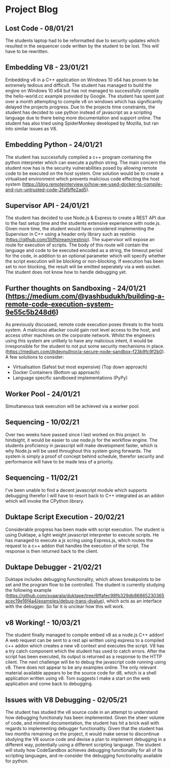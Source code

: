 # Project Blog

## Lost Code - 08/01/21

The students laptop had to be reformatted due to security updates which resulted in the sequencer code written by the student to be lost. This will have to be rewritten.

## Embedding V8 - 23/01/21

Embedding v8 in a C++ application on Windows 10 x64 has proven to be extremely tedious and difficult. The student has managed to build the engine on Windows 10 x64 but has not managed to successfully compile the hello-world.cc example provided by Google. The student has spent just over a month attempting to compile v8 on windows which has significantly delayed the projects progress. Due to the projects time constraints, the student has decided to use python instead of javascript as a scripting language due to there being more documentation and support online. The student has also tried using SpiderMonkey developed by Mozilla, but ran into similar issues as V8.

## Embedding Python - 24/01/21

The student has successfully compiled a c++ program containing the python interpreter which can execute a python string. The main concern the student now has is the security vulnerabilities posed by allowing remote code to be executed on the host system. One solution would be to create a virtualised environment which prevents malicious code effecting the host system (https://blog.remoteinterview.io/how-we-used-docker-to-compile-and-run-untrusted-code-2fafbffe2ad5).

## Supervisor API - 24/01/21

The student has decided to use Node.js & Express to create a REST API due to the fast setup time and the students extensive experience with node.js. Given more time, the student would have considered implementing the Supervisor in C++ using a header only library such as restinio (https://github.com/Stiffstream/restinio). The supervisor will expose an route for execution of scripts. The body of this route will contain the language and code to be executed encoded as a string, the timeout period for the code, in addition to an optional parameter which will specify whether the script execution will be blocking or non-blocking. If execution has been set to non blocking, the result will be emitted seperately via a web socket. The student does not know how to handle debugging yet.

## Further thoughts on Sandboxing - 24/01/21 (https://medium.com/@yashbudukh/building-a-remote-code-execution-system-9e55c5b248d6)

As previously discussed, remote code execution poses threats to the hosts system. A malicious attacker could gain root level access to the host, and access other machines on the corporate network. Whilst the engineers using this system are unlikely to have any malicious intent, it would be irresponsible for the student to not put some security mechanisms in place. (https://medium.com/@devnullnor/a-secure-node-sandbox-f23b9fc9f2b0). A few solutions to consider:

- Virtualisation (Safest but most expensive) (Top down approach)
- Docker Containers (Bottom up approach)
- Language specific sandboxed implementations (PyPy)

## Worker Pool - 24/01/21

Simultaneous task execution will be achieved via a worker pool.

## Sequencing - 10/02/21

Over two weeks have passed since I last worked on this project. In hindsight, it would be easier to use node.js for the workflow engine. The students proficiency in javascript will make development faster, which is why Node.js will be used throughout this system going forwards. The system is simply a proof of concept behind schedule, therefor security and performance
will have to be made less of a priority.

## Sequencing - 11/02/21

I've been unable to find a decent javascript module which supports debugging therefor I will have to resort back to C++ integrated as an addon which will invoke the CPython library.

## Duktape Script Execution - 20/02/21

Considerable progress has been made with script execution. The student is using Duktape, a light weight javascript interpreter to execute scripts. He has managed
to execute a js scring using Express.js, which routes the request to a c++ addon that handles the execution of the script. The response is then returned back to the client.

## Duktape Debugger - 21/02/21
Duktape includes debugging functionality, which allows breakpoints to be set and the program flow to be controlled. The student is currently studying the following example (https://github.com/svaarala/duktape/tree/6ffafec98fb329db86865230365acec19e16f4a4/examples/debug-trans-dvalue), which acts as an interface with the debugger. So far it is unclear how this will work.

## v8 Working! - 10/03/21

The student finally managed to compile embed v8 as a node.js C++ addon! A web request can be sent to a rest api written using express to a compiled c++ addon which creates a new v8 context and executes the script. V8 has a try catch component which the student has used to catch errors. After the script has been executed, its output is returned as a response to the HTTP client. The next challenge will be to debug the javascript code running using v8. There does not appear to be any examples online. The only relevant material available appears to be the source code for d8, which is a shell application written using v8. Tom suggests I make a start on the web application and come back to debugging.

## Issues with V8 Debugging - 02/05/21
The student has studied the v8 source code in an attempt to understand how debugging functionaly has been implemented. Given the sheer volume of code, and minimal documentation, the student has hit a brick wall with regards to implementing debugger functionality. Given that the student has two months remaining on the project, it would make sense to discontinue studying the V8 source code and devise a plan to implement debugging in a different way, potentially using a different scripting language. The student will study how CodeSandbox achieves debugging functionality for all of its scripting languages, and re-consider the debugging functionality available for python.


